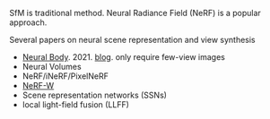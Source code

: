 SfM is traditional method. Neural Radiance Field (NeRF) is a popular approach.

Several papers on neural scene representation and view synthesis

* [Neural Body](https://arxiv.org/abs/2012.15838). 2021. [blog](https://zhuanlan.zhihu.com/p/342785203). only require few-view images
* Neural Volumes
* NeRF/iNeRF/PixelNeRF
* [NeRF-W](https://arxiv.org/abs/2008.02268)
* Scene representation networks (SSNs)
* local light-field fusion (LLFF)

